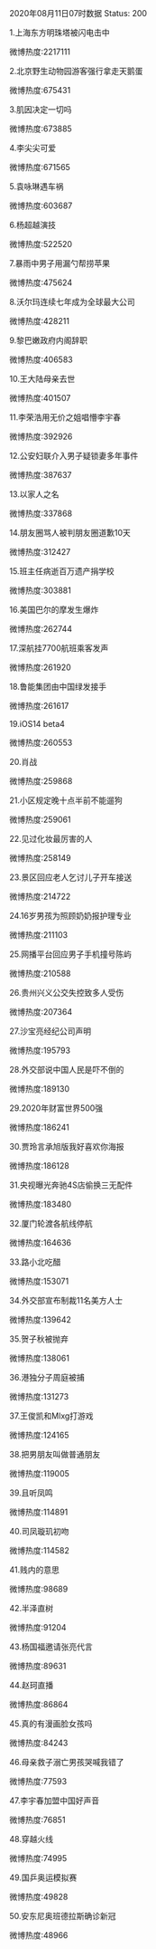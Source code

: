 2020年08月11日07时数据
Status: 200

1.上海东方明珠塔被闪电击中

微博热度:2217111

2.北京野生动物园游客强行拿走天鹅蛋

微博热度:675431

3.肌因决定一切吗

微博热度:673885

4.李尖尖可爱

微博热度:671565

5.袁咏琳遇车祸

微博热度:603687

6.杨超越演技

微博热度:522520

7.暴雨中男子用漏勺帮捞苹果

微博热度:475624

8.沃尔玛连续七年成为全球最大公司

微博热度:428211

9.黎巴嫩政府内阁辞职

微博热度:406583

10.王大陆母亲去世

微博热度:401507

11.李荣浩用无价之姐唱懵李宇春

微博热度:392926

12.公安妇联介入男子疑锁妻多年事件

微博热度:387637

13.以家人之名

微博热度:337868

14.朋友圈骂人被判朋友圈道歉10天

微博热度:312427

15.班主任病逝百万遗产捐学校

微博热度:303881

16.美国巴尔的摩发生爆炸

微博热度:262744

17.深航挂7700航班乘客发声

微博热度:261920

18.鲁能集团由中国绿发接手

微博热度:261617

19.iOS14 beta4

微博热度:260553

20.肖战

微博热度:259868

21.小区规定晚十点半前不能遛狗

微博热度:259061

22.见过化妆最厉害的人

微博热度:258149

23.景区回应老人乞讨儿子开车接送

微博热度:214722

24.16岁男孩为照顾奶奶报护理专业

微博热度:211103

25.网播平台回应男子手机撞号陈屿

微博热度:210588

26.贵州兴义公交失控致多人受伤

微博热度:207364

27.沙宝亮经纪公司声明

微博热度:195793

28.外交部说中国人民是吓不倒的

微博热度:189130

29.2020年财富世界500强

微博热度:186241

30.贾玲言承旭版我好喜欢你海报

微博热度:186128

31.央视曝光奔驰4S店偷换三无配件

微博热度:183480

32.厦门轮渡各航线停航

微博热度:164636

33.路小北吃醋

微博热度:153071

34.外交部宣布制裁11名美方人士

微博热度:139642

35.贺子秋被抛弃

微博热度:138061

36.港独分子周庭被捕

微博热度:131273

37.王俊凯和Mlxg打游戏

微博热度:124165

38.把男朋友叫做普通朋友

微博热度:119005

39.且听凤鸣

微博热度:114891

40.司凤璇玑初吻

微博热度:114582

41.贱内的意思

微博热度:98689

42.半泽直树

微博热度:91204

43.杨国福邀请张亮代言

微博热度:89631

44.赵珂直播

微博热度:86864

45.真的有漫画脸女孩吗

微博热度:84243

46.母亲救子溺亡男孩哭喊我错了

微博热度:77593

47.李宇春加盟中国好声音

微博热度:76851

48.穿越火线

微博热度:74995

49.国乒奥运模拟赛

微博热度:49828

50.安东尼奥班德拉斯确诊新冠

微博热度:48966

